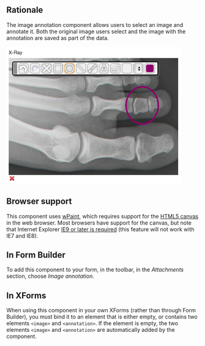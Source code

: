 

## Rationale

The image annotation component allows users to select an image and annotate it. Both the original image users select and the image with the annotation are saved as part of the data.

![](images/xbl-image-annotation.png)

## Browser support

This component uses [wPaint][2], which requires support for the [HTML5 canvas][3] in the web browser. Most browsers have support for the canvas, but note that Internet Explorer [IE9 or later is required][4] (this feature will not work with IE7 and IE8).

## In Form Builder

To add this component to your form, in the toolbar, in the _Attachments_ section, choose _Image annotation_.

## In XForms

When using this component in your own XForms (rather than through Form Builder), you must bind it to an element that is either empty, or contains two elements `<image>` and `<annotation>`. If the element is empty, the two elements `<image>` and `<annotation>` are automatically added by the component.

[1]: http://wiki.orbeon.com/forms/_/rsrc/1375574398193/doc/developer-guide/xbl-components/image-annotation/Screen%20Shot%202013-08-03%20at%204.59.16%20PM.png
[2]: https://github.com/websanova/wPaint
[3]: http://en.wikipedia.org/wiki/Canvas_element
[4]: http://en.wikipedia.org/wiki/Canvas_element#Support
